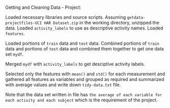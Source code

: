 Getting and Cleaning Data - Project:

Loaded necessary libraries and source scripts.
Assuming `getdata-projectfiles-UCI HAR Dataset.zip` in the working directory, 
unzipped the data.
Loaded `activity_labels` to use as descriptive activity names.
Loaded `features`.

Loaded portions of `train` data and `test` data.
Combined portions of `train` data and portions of `test` data 
and combined them together to get one data set `mydf`.

Merged `mydf` with `activity_labels` to get desciptive activity labels.

Selected only the features with `mean()` and `std()` for each measurement 
and gathered all features as variables 
and grouped as required 
and summarized with average values
and write down `tidy-data.txt` file.

Note that the data set written in file has 
`the average of each variable for each activity and each subject` 
which is the requirement of the project.
